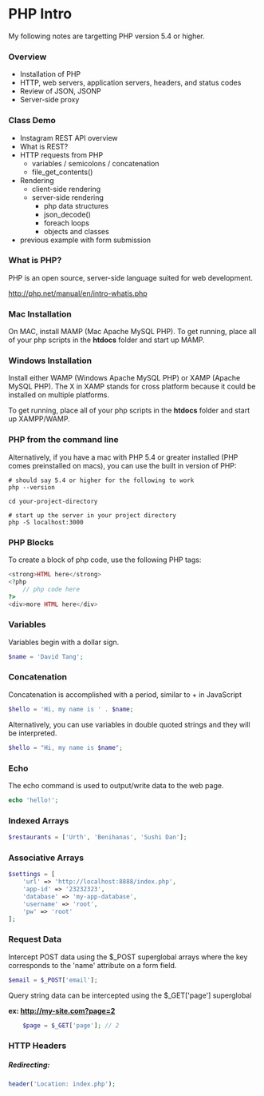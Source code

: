 PHP Intro
=========

My following notes are targetting PHP version 5.4 or higher.

### Overview

* Installation of PHP
* HTTP, web servers, application servers, headers, and status codes
* Review of JSON, JSONP
* Server-side proxy

### Class Demo

* Instagram REST API overview
* What is REST?
* HTTP requests from PHP
	* variables / semicolons / concatenation
	* file_get_contents()
* Rendering
	* client-side rendering
	* server-side rendering
		* php data structures
		* json_decode()
		* foreach loops
		* objects and classes
* previous example with form submission

### What is PHP?

PHP is an open source, server-side language suited for web development.

http://php.net/manual/en/intro-whatis.php

### Mac Installation

On MAC, install MAMP (Mac Apache MySQL PHP). To get running, place all of your php scripts in the __htdocs__ folder and start up MAMP.

### Windows Installation

Install either WAMP (Windows Apache MySQL PHP) or XAMP (Apache MySQL PHP). The X in XAMP stands for cross platform because it could be installed on multiple platforms. 

To get running, place all of your php scripts in the __htdocs__ folder and start up XAMPP/WAMP.

### PHP from the command line

Alternatively, if you have a mac with PHP 5.4 or greater installed (PHP comes preinstalled on macs), you can use the built in version of PHP:


```
# should say 5.4 or higher for the following to work
php --version

cd your-project-directory

# start up the server in your project directory
php -S localhost:3000
```

### PHP Blocks
To create a block of php code, use the following PHP tags:

```php
<strong>HTML here</strong>
<?php 
	// php code here
?>
<div>more HTML here</div>
```

### Variables

Variables begin with a dollar sign.

```php
$name = 'David Tang';
```

### Concatenation

Concatenation is accomplished with a period, similar to + in JavaScript

```php
$hello = 'Hi, my name is ' . $name;
```

Alternatively, you can use variables in double quoted strings and they will be interpreted.

```php
$hello = "Hi, my name is $name";
```

### Echo

The echo command is used to output/write data to the web page.

```php
echo 'hello!';
```

### Indexed Arrays

```php
$restaurants = ['Urth', 'Benihanas', 'Sushi Dan'];
```	

### Associative Arrays

```php
$settings = [
	'url' => 'http://localhost:8888/index.php',
	'app-id' => '23232323',
	'database' => 'my-app-database',
	'username' => 'root',
	'pw' => 'root'
];
```

### Request Data

Intercept POST data using the $_POST superglobal arrays where the key corresponds to the 'name' attribute on a form field.

```php
$email = $_POST['email'];
```

Query string data can be intercepted using the $_GET['page'] superglobal

__ex: http://my-site.com?page=2__

```php
	$page = $_GET['page']; // 2
```

### HTTP Headers

##### Redirecting:

```php
header('Location: index.php');
```
